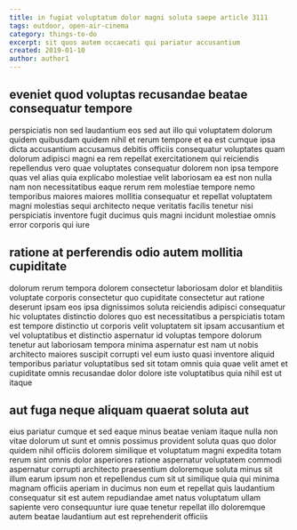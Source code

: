 ```yaml
---
title: in fugiat voluptatum dolor magni soluta saepe article 3111
tags: outdoor, open-air-cinema
category: things-to-do
excerpt: sit quos autem occaecati qui pariatur accusantium
created: 2019-01-10
author: author1
---
```


## eveniet quod voluptas recusandae beatae consequatur tempore

perspiciatis non sed laudantium eos sed aut illo qui voluptatem dolorum quidem quibusdam quidem nihil et rerum tempore et ea est cumque ipsa dicta accusantium accusamus debitis officiis consequatur voluptates quam dolorum adipisci magni ea rem repellat exercitationem qui reiciendis repellendus vero quae voluptates consequatur dolorem non ipsa tempore quas vel alias quia explicabo molestiae velit laboriosam ea est non nulla nam non necessitatibus eaque rerum rem molestiae tempore nemo temporibus maiores maiores mollitia consequatur et repellat voluptatem magni molestias sequi architecto neque veritatis facilis tenetur nisi perspiciatis inventore fugit ducimus quis magni incidunt molestiae omnis error corporis qui iure

## ratione at perferendis odio autem mollitia cupiditate

dolorum rerum tempora dolorem consectetur laboriosam dolor et blanditiis voluptate corporis consectetur quo cupiditate consectetur aut ratione deserunt ipsam eos ipsa dignissimos soluta reiciendis adipisci consequatur hic voluptates distinctio dolores quo est necessitatibus a perspiciatis totam est tempore distinctio ut corporis velit voluptatem sit ipsam accusantium et vel voluptatibus et distinctio aspernatur id voluptas tempore dolorum tenetur aut laboriosam tempora minima aspernatur est nam ut nobis architecto maiores suscipit corrupti vel eum iusto quasi inventore aliquid temporibus pariatur voluptatibus sed sit totam omnis quia quae velit amet et cupiditate omnis recusandae dolor dolore iste voluptatibus quia nihil est ut itaque

## aut fuga neque aliquam quaerat soluta aut

eius pariatur cumque et sed eaque minus beatae veniam itaque nulla non vitae dolorum ut sunt et omnis possimus provident soluta quas quo dolor quidem nihil officiis dolorem similique et voluptatum magni expedita totam rerum sint omnis dolor asperiores ratione aspernatur voluptatem commodi aspernatur corrupti architecto praesentium doloremque soluta minus sit illum earum ipsum non et repellendus cum sit ut similique quia qui minima magnam officiis aperiam in ducimus non eum et repellat quis laudantium consequatur sit est autem repudiandae amet natus voluptatum ullam sapiente vero consequuntur iure quae tenetur repellat illo doloremque autem beatae laudantium aut est reprehenderit officiis
